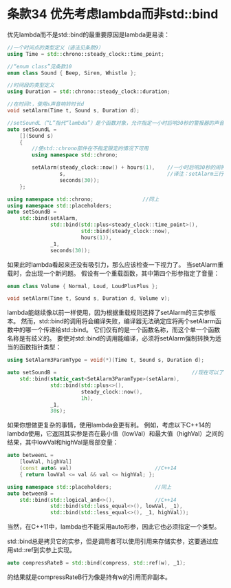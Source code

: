 # 条款34 优先考虑lambda而非std::bind

优先lambda而不是std::bind的最重要原因是lambda更易读：

```cpp
//一个时间点的类型定义（语法见条款9）
using Time = std::chrono::steady_clock::time_point;

//“enum class”见条款10
enum class Sound { Beep, Siren, Whistle };

//时间段的类型定义
using Duration = std::chrono::steady_clock::duration;

//在时间t，使用s声音响铃时长d
void setAlarm(Time t, Sound s, Duration d);

//setSoundL（“L”指代“lambda”）是个函数对象，允许指定一小时后响30秒的警报器的声音
auto setSoundL =
    [](Sound s) 
    {
        //使std::chrono部件在不指定限定的情况下可用
        using namespace std::chrono;

        setAlarm(steady_clock::now() + hours(1),    //一小时后响30秒的闹钟
                 s,                                 //译注：setAlarm三行高亮
                 seconds(30));
    };

using namespace std::chrono;                //同上
using namespace std::placeholders;
auto setSoundB =
    std::bind(setAlarm,
              std::bind(std::plus<steady_clock::time_point>(),
                        std::bind(steady_clock::now),
                        hours(1)),
              _1,
              seconds(30));
```

如果此时lambda看起来还没有吸引力，那么应该检查一下视力了。
当setAlarm重载时，会出现一个新问题。 假设有一个重载函数，其中第四个形参指定了音量：

```cpp
enum class Volume { Normal, Loud, LoudPlusPlus };

void setAlarm(Time t, Sound s, Duration d, Volume v);
```

lambda能继续像以前一样使用，因为根据重载规则选择了setAlarm的三实参版本。
然而，std::bind的调用将会编译失败，编译器无法确定应将两个setAlarm函数中的哪一个传递给std::bind。 它们仅有的是一个函数名称，而这个单一个函数名称是有歧义的。
要使对std::bind的调用能编译，必须将setAlarm强制转换为适当的函数指针类型：

```cpp
using SetAlarm3ParamType = void(*)(Time t, Sound s, Duration d);

auto setSoundB =                                            //现在可以了
    std::bind(static_cast<SetAlarm3ParamType>(setAlarm),
              std::bind(std::plus<>(),
                        steady_clock::now(),
                        1h), 
              _1,
              30s);
```

如果你想做更复杂的事情，使用lambda会更有利。
例如，考虑以下C++14的lambda使用，它返回其实参是否在最小值（lowVal）和最大值（highVal）之间的结果，其中lowVal和highVal是局部变量：

```cpp
auto betweenL =
    [lowVal, highVal]
    (const auto& val)                           //C++14
    { return lowVal <= val && val <= highVal; };

using namespace std::placeholders;              //同上
auto betweenB =
    std::bind(std::logical_and<>(),             //C++14
              std::bind(std::less_equal<>(), lowVal, _1),
              std::bind(std::less_equal<>(), _1, highVal));
```

当然，在C++11中，lambda也不能采用auto形参，因此它也必须指定一个类型。

std::bind总是拷贝它的实参，但是调用者可以使用引用来存储实参，这要通过应用std::ref到实参上实现。

```cpp
auto compressRateB = std::bind(compress, std::ref(w), _1);
```

的结果就是compressRateB行为像是持有w的引用而非副本。
